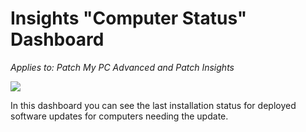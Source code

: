 # Insights "Computer Status" Dashboard

_Applies to: Patch My PC Advanced and Patch Insights_

![](../../../_images/image%20%28309%29.png%20"Software%20Update%20Deployment%20State%20per%20Computer")

In this dashboard you can see the last installation status for deployed software updates for computers needing the update.
